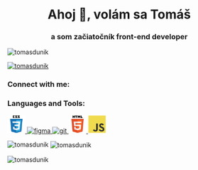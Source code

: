 <h1 align="center">Ahoj 👋, volám sa Tomáš</h1>
<h3 align="center">a som začiatočník front-end developer</h3>

<p align="left"> <img src="https://komarev.com/ghpvc/?username=tomasdunik&label=Profile%20views&color=0e75b6&style=flat" alt="tomasdunik" /> </p>

<p align="left"> <a href="https://github.com/ryo-ma/github-profile-trophy"><img src="https://github-profile-trophy.vercel.app/?username=tomasdunik" alt="tomasdunik" /></a> </p>

<h3 align="left">Connect with me:</h3>
<p align="left">
</p>

<h3 align="left">Languages and Tools:</h3>
<p align="left"> <a href="https://www.w3schools.com/css/" target="_blank" rel="noreferrer"> <img src="https://raw.githubusercontent.com/devicons/devicon/master/icons/css3/css3-original-wordmark.svg" alt="css3" width="40" height="40"/> </a> <a href="https://www.figma.com/" target="_blank" rel="noreferrer"> <img src="https://www.vectorlogo.zone/logos/figma/figma-icon.svg" alt="figma" width="40" height="40"/> </a> <a href="https://git-scm.com/" target="_blank" rel="noreferrer"> <img src="https://www.vectorlogo.zone/logos/git-scm/git-scm-icon.svg" alt="git" width="40" height="40"/> </a> <a href="https://www.w3.org/html/" target="_blank" rel="noreferrer"> <img src="https://raw.githubusercontent.com/devicons/devicon/master/icons/html5/html5-original-wordmark.svg" alt="html5" width="40" height="40"/> </a> <a href="https://developer.mozilla.org/en-US/docs/Web/JavaScript" target="_blank" rel="noreferrer"> <img src="https://raw.githubusercontent.com/devicons/devicon/master/icons/javascript/javascript-original.svg" alt="javascript" width="40" height="40"/> </a> </p>

<p><img align="left" src="https://github-readme-stats.vercel.app/api/top-langs?username=tomasdunik&show_icons=true&locale=en&layout=compact" alt="tomasdunik" /></p>

<p>&nbsp;<img align="center" src="https://github-readme-stats.vercel.app/api?username=tomasdunik&show_icons=true&locale=en" alt="tomasdunik" /></p>

<p><img align="center" src="https://github-readme-streak-stats.herokuapp.com/?user=tomasdunik&" alt="tomasdunik" /></p>
